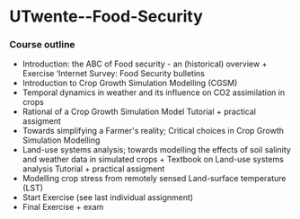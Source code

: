 # UTwente--Food-Security

### Course outline

* Introduction: the ABC of Food security - an (historical) overview + Exercise ‘Internet Survey: Food Security bulletins
* Introduction to Crop Growth Simulation Modelling (CGSM)
* Temporal dynamics in weather and its influence on CO2 assimilation in crops
* Rational of a Crop Growth Simulation Model	Tutorial + practical assigment
* Towards simplifying a Farmer's reality; Critical choices in Crop Growth Simulation Modelling
* Land-use systems analysis; towards modelling the effects of soil salinity and weather data in simulated crops  + Textbook on Land-use systems analysis Tutorial + practical assigment
* Modelling crop stress from remotely sensed Land-surface temperature (LST)
* Start Exercise (see last individual assignment)
* Final Exercise + exam 
